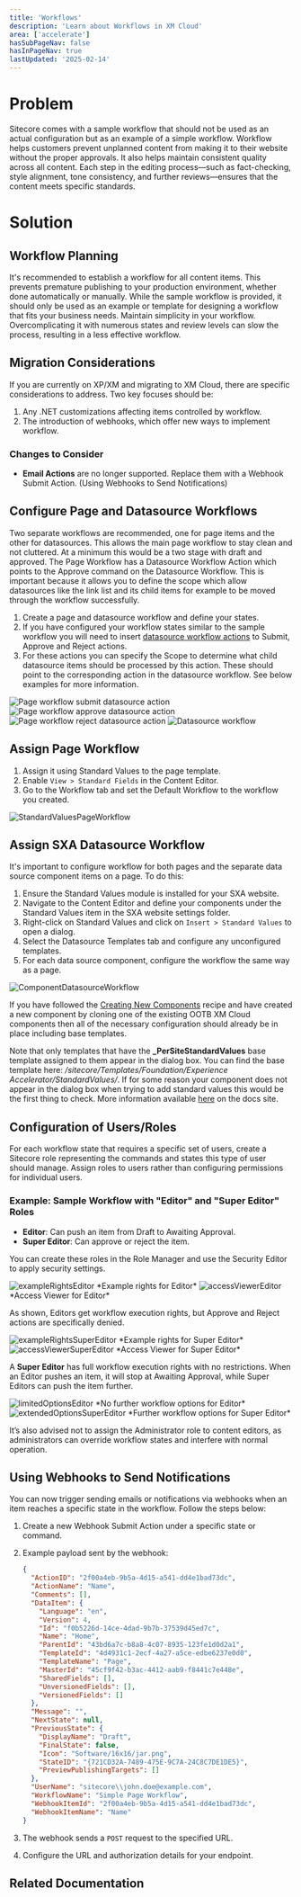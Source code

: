 ```yaml
---
title: 'Workflows'
description: 'Learn about Workflows in XM Cloud'
area: ['accelerate']
hasSubPageNav: false
hasInPageNav: true
lastUpdated: '2025-02-14'
---
```


# Problem

Sitecore comes with a sample workflow that should not be used as an actual configuration but as an example of a simple workflow. Workflow helps customers prevent unplanned content from making it to their website without the proper approvals. It also helps maintain consistent quality across all content. Each step in the editing process—such as fact-checking, style alignment, tone consistency, and further reviews—ensures that the content meets specific standards.

# Solution

## Workflow Planning

It's recommended to establish a workflow for all content items. This prevents premature publishing to your production environment, whether done automatically or manually. While the sample workflow is provided, it should only be used as an example or template for designing a workflow that fits your business needs. Maintain simplicity in your workflow. Overcomplicating it with numerous states and review levels can slow the process, resulting in a less effective workflow.

## Migration Considerations

If you are currently on XP/XM and migrating to XM Cloud, there are specific considerations to address. Two key focuses should be:

1. Any .NET customizations affecting items controlled by workflow.
2. The introduction of webhooks, which offer new ways to implement workflow.

### Changes to Consider

- **Email Actions** are no longer supported. Replace them with a Webhook Submit Action. (Using Webhooks to Send Notifications)

## Configure Page and Datasource Workflows

Two separate workflows are recommended, one for page items and the other for datasources. This allows the main page workflow to stay clean and not cluttered. At a minimum this would be a two stage with draft and approved. The Page Workflow has a Datasource Workflow Action which points to the Approve command on the Datasource Workflow. This is important because it allows you to define the scope which allow datasources like the link list and its child items for example to be moved through the workflow successfully.

1. Create a page and datasource workflow and define your states.
2. If you have configured your workflow states similar to the sample workflow you will need to insert [datasource workflow actions](https://doc.sitecore.com/xmc/en/developers/xm-cloud/assign-a-data-source-workflow-action-in-sxa.html) to Submit, Approve and Reject actions.
3. For these actions you can specify the Scope to determine what child datasource items should be processed by this action. These should point to the corresponding action in the datasource workflow. See below examples for more information.

<Image src="/images/learn/accelerate/xm-cloud/workflows9.png" title="Page workflow submit datasource action"/>

<Image src="/images/learn/accelerate/xm-cloud/workflows10.png" title="Page workflow approve datasource action"/>

<Image src="/images/learn/accelerate/xm-cloud/workflows11.png" title="Page workflow reject datasource action"/>

<Image src="/images/learn/accelerate/xm-cloud/workflows12.png" title="Datasource workflow"/>

## Assign Page Workflow

1. Assign it using Standard Values to the page template.
2. Enable `View > Standard Fields` in the Content Editor.
3. Go to the Workflow tab and set the Default Workflow to the workflow you created.

<Image src="/images/learn/accelerate/xm-cloud/workflows1.png" title="StandardValuesPageWorkflow"/>

## Assign SXA Datasource Workflow

It's important to configure workflow for both pages and the separate data source component items on a page. To do this:

1. Ensure the Standard Values module is installed for your SXA website.
2. Navigate to the Content Editor and define your components under the Standard Values item in the SXA website settings folder.
3. Right-click on Standard Values and click on `Insert > Standard Values` to open a dialog.
4. Select the Datasource Templates tab and configure any unconfigured templates.
5. For each data source component, configure the workflow the same way as a page.

<Image src="/images/learn/accelerate/xm-cloud/workflows2.png" title="ComponentDatasourceWorkflow"/>

If you have followed the [Creating New Components](/learn/accelerate/xm-cloud/implementation/developer-experience/creating-new-components) recipe and have created a new component by cloning one of the existing OOTB XM Cloud components then all of the necessary configuration should already be in place including base templates.

Note that only templates that have the **\_PerSiteStandardValues** base template assigned to them appear in the dialog box. You can find the base template here: _/sitecore/Templates/Foundation/Experience Accelerator/StandardValues/_. If for some reason your component does not appear in the dialog box when trying to add standard values this would be the first thing to check. More information available [here](https://doc.sitecore.com/xmc/en/developers/xm-cloud/walkthrough--defining-standard-values-for-your-sites.html#add-standard-values-under-individual-sites) on the docs site.

## Configuration of Users/Roles

For each workflow state that requires a specific set of users, create a Sitecore role representing the commands and states this type of user should manage. Assign roles to users rather than configuring permissions for individual users.

### Example: Sample Workflow with "Editor" and "Super Editor" Roles

- **Editor**: Can push an item from Draft to Awaiting Approval.
- **Super Editor**: Can approve or reject the item.

You can create these roles in the Role Manager and use the Security Editor to apply security settings.

<Image src="/images/learn/accelerate/xm-cloud/workflows3.png" title="exampleRightsEditor"/>
*Example rights for Editor*

<Image src="/images/learn/accelerate/xm-cloud/workflows4.png" title="accessViewerEditor"/>
*Access Viewer for Editor*

As shown, Editors get workflow execution rights, but Approve and Reject actions are specifically denied.

<Image src="/images/learn/accelerate/xm-cloud/workflows5.png" title="exampleRightsSuperEditor"/>
*Example rights for Super Editor*

<Image src="/images/learn/accelerate/xm-cloud/workflows6.png" title="accessViewerSuperEditor"/>
*Access Viewer for Super Editor*

A **Super Editor** has full workflow execution rights with no restrictions. When an Editor pushes an item, it will stop at Awaiting Approval, while Super Editors can push the item further.

<Image src="/images/learn/accelerate/xm-cloud/workflows7.png" title="limitedOptionsEditor"/>
*No further workflow options for Editor*

<Image src="/images/learn/accelerate/xm-cloud/workflows8.png" title="extendedOptionsSuperEditor"/>
*Further workflow options for Super Editor*

It’s also advised not to assign the Administrator role to content editors, as administrators can override workflow states and interfere with normal operation.

## Using Webhooks to Send Notifications

You can now trigger sending emails or notifications via webhooks when an item reaches a specific state in the workflow. Follow the steps below:

1. Create a new Webhook Submit Action under a specific state or command.
2. Example payload sent by the webhook:

   ```json
   {
     "ActionID": "2f00a4eb-9b5a-4d15-a541-dd4e1bad73dc",
     "ActionName": "Name",
     "Comments": [],
     "DataItem": {
       "Language": "en",
       "Version": 4,
       "Id": "f0b5226d-14ce-4dad-9b7b-37539d45ed7c",
       "Name": "Home",
       "ParentId": "43bd6a7c-b8a8-4c07-8935-123fe1d0d2a1",
       "TemplateId": "4d4931c1-2ecf-4a27-a5ce-edbe6237e0d0",
       "TemplateName": "Page",
       "MasterId": "45cf9f42-b3ac-4412-aab9-f8441c7e448e",
       "SharedFields": [],
       "UnversionedFields": [],
       "VersionedFields": []
     },
     "Message": "",
     "NextState": null,
     "PreviousState": {
       "DisplayName": "Draft",
       "FinalState": false,
       "Icon": "Software/16x16/jar.png",
       "StateID": "{721CD32A-7489-475E-9C7A-24C8C7DE1DE5}",
       "PreviewPublishingTargets": []
     },
     "UserName": "sitecore\\john.doe@example.com",
     "WorkflowName": "Simple Page Workflow",
     "WebhookItemId": "2f00a4eb-9b5a-4d15-a541-dd4e1bad73dc",
     "WebhookItemName": "Name"
   }
   ```

3. The webhook sends a `POST` request to the specified URL.
4. Configure the URL and authorization details for your endpoint.

## Related Documentation

<Row columns={2}>
  <Link title="Workflow" link="https://doc.sitecore.com/xmc/en/developers/xm-cloud/workflow.html" />
  <Link title="Workflow Cookbook" link="https://doc.sitecore.com/xmc/en/developers/xm-cloud/workflow-cookbook.html" />
  <Link title="Workflow Webhooks" link="https://doc.sitecore.com/xmc/en/developers/xm-cloud/walkthrough--using-an-authorization-item.html" />
  <Link title="Assign a data source workflow action in SXA " link="https://doc.sitecore.com/xmc/en/developers/xm-cloud/assign-a-data-source-workflow-action-in-sxa.html" />
</Row>
